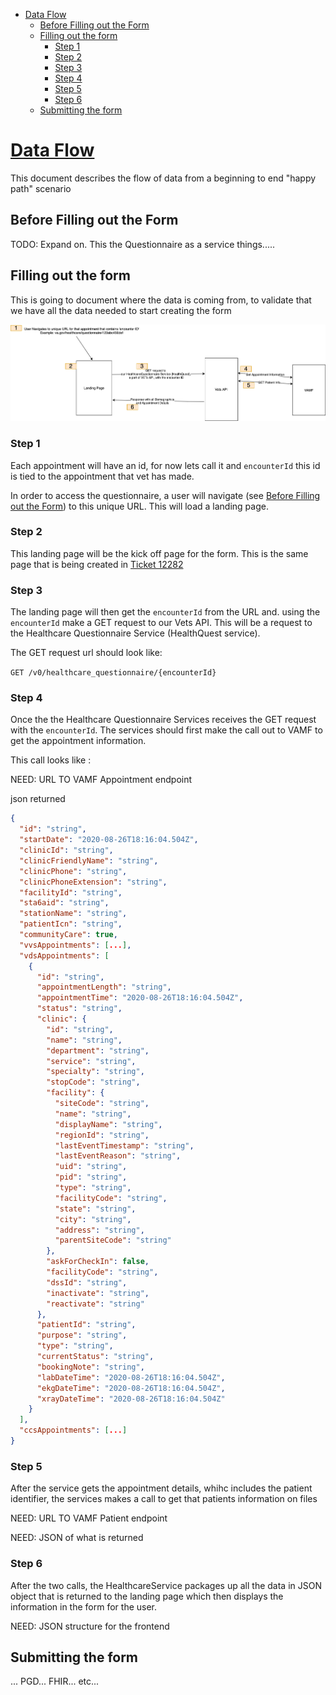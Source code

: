 - [Data Flow](#data-flow)
  - [Before Filling out the Form](#before-filling-out-the-form)
  - [Filling out the form](#filling-out-the-form)
    - [Step 1](#step-1)
    - [Step 2](#step-2)
    - [Step 3](#step-3)
    - [Step 4](#step-4)
    - [Step 5](#step-5)
    - [Step 6](#step-6)
  - [Submitting the form](#submitting-the-form)


# [Data Flow](#data-flow)

This document describes the flow of data from a beginning to end "happy path" scenario

## Before Filling out the Form

TODO: Expand on. This the Questionnaire as a service things.....


## Filling out the form

This is going to document where the data is coming from, to validate that we have all the data needed to start creating the form

![Dataflow](assets/HQ%20-%20dataflow.png)

### Step 1

Each appointment will have an id, for now lets call it and `encounterId` this id is tied to the appointment that vet has made. 

In order to access the questionnaire, a user will navigate (see [Before Filling out the Form](#before-filling-out-the-form)) to this unique URL. This will load a landing page.

### Step 2

This landing page will be the kick off page for the form. This is the same page that is being created in [Ticket 12282](https://github.com/department-of-veterans-affairs/va.gov-team/issues/12282)

### Step 3 

The landing page will then get the `encounterId` from the URL and. using the `encounterId` make a GET request to our Vets API. This will be a request to the Healthcare Questionnaire Service (HealthQuest service). 

The GET request url should look like:

`GET /v0/healthcare_questionnaire/{encounterId}`

### Step 4

Once the the Healthcare Questionnaire Services receives the GET request with the `encounterId`. The services should first make the call out to VAMF to get the appointment information. 

This call looks like :  

NEED: URL TO VAMF Appointment endpoint

json returned
```json
{
  "id": "string",
  "startDate": "2020-08-26T18:16:04.504Z",
  "clinicId": "string",
  "clinicFriendlyName": "string",
  "clinicPhone": "string",
  "clinicPhoneExtension": "string",
  "facilityId": "string",
  "sta6aid": "string",
  "stationName": "string",
  "patientIcn": "string",
  "communityCare": true,
  "vvsAppointments": [...],
  "vdsAppointments": [
    {
      "id": "string",
      "appointmentLength": "string",
      "appointmentTime": "2020-08-26T18:16:04.504Z",
      "status": "string",
      "clinic": {
        "id": "string",
        "name": "string",
        "department": "string",
        "service": "string",
        "specialty": "string",
        "stopCode": "string",
        "facility": {
          "siteCode": "string",
          "name": "string",
          "displayName": "string",
          "regionId": "string",
          "lastEventTimestamp": "string",
          "lastEventReason": "string",
          "uid": "string",
          "pid": "string",
          "type": "string",
          "facilityCode": "string",
          "state": "string",
          "city": "string",
          "address": "string",
          "parentSiteCode": "string"
        },
        "askForCheckIn": false,
        "facilityCode": "string",
        "dssId": "string",
        "inactivate": "string",
        "reactivate": "string"
      },
      "patientId": "string",
      "purpose": "string",
      "type": "string",
      "currentStatus": "string",
      "bookingNote": "string",
      "labDateTime": "2020-08-26T18:16:04.504Z",
      "ekgDateTime": "2020-08-26T18:16:04.504Z",
      "xrayDateTime": "2020-08-26T18:16:04.504Z"
    }
  ],
  "ccsAppointments": [...]
}
```

### Step 5

After the service gets the appointment details, whihc includes the patient identifier, the services makes a call to get that patients information on files 

NEED: URL TO VAMF Patient endpoint

NEED: JSON of what is returned


### Step 6

After the two calls, the HealthcareService packages up all the data in JSON object that is returned to the landing page which then displays the information in the form for the user. 

NEED: JSON structure for the frontend



## Submitting the form

... PGD... FHIR... etc... 